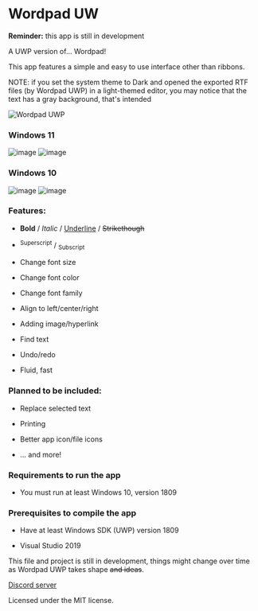 # Wordpad UW
**Reminder:** this app is still in development

A UWP version of... Wordpad!

This app features a simple and easy to use interface other than ribbons.

NOTE: if you set the system theme to Dark and opened the exported RTF files (by Wordpad UWP) in a light-themed editor, you may notice that the text has a gray background, that's intended

![Wordpad UWP](https://user-images.githubusercontent.com/81253203/134414755-894fcb4c-cac1-4edb-af92-4be47a342177.png)

### Windows 11
![image](https://user-images.githubusercontent.com/81253203/135627983-c9b242ba-ad76-4134-8ed6-a57e3b477390.png)
![image](https://user-images.githubusercontent.com/81253203/135628613-bc40ed7d-bc5d-4c30-811a-57578f2a18d3.png)

### Windows 10
![image](https://user-images.githubusercontent.com/81253203/133136254-4df31e72-2f6e-4a3c-8d29-5d0806003bd5.png)
![image](https://user-images.githubusercontent.com/81253203/133136586-65c15c90-9469-485e-b845-9579472aaced.png)

### **Features:**

  - **Bold** / *Italic* / <ins>Underline</ins> / ~~Strikethough~~
  
  - <sup>Superscript</sup> / <sub>Subscript</sub>
  
  - Change font size
  
  - Change font color
  
  - Change font family
  
  - Align to left/center/right
  
  - Adding image/hyperlink
  
  - Find text
  
  - Undo/redo
  
  - Fluid, fast
  
### **Planned to be included:**

  - Replace selected text
  
  - Printing
  
  - Better app icon/file icons
  
  - ... and more!

### **Requirements to run the app**

  - You must run at least Windows 10, version 1809
  
### **Prerequisites to compile the app**

  - Have at least Windows SDK (UWP) version 1809
  
  - Visual Studio 2019
  
This file and project is still in development, things might change over time as Wordpad UWP takes shape ~~and ideas~~.

[Discord server](https://discord.gg/KBRdf2J4xR)

Licensed under the MIT license.
